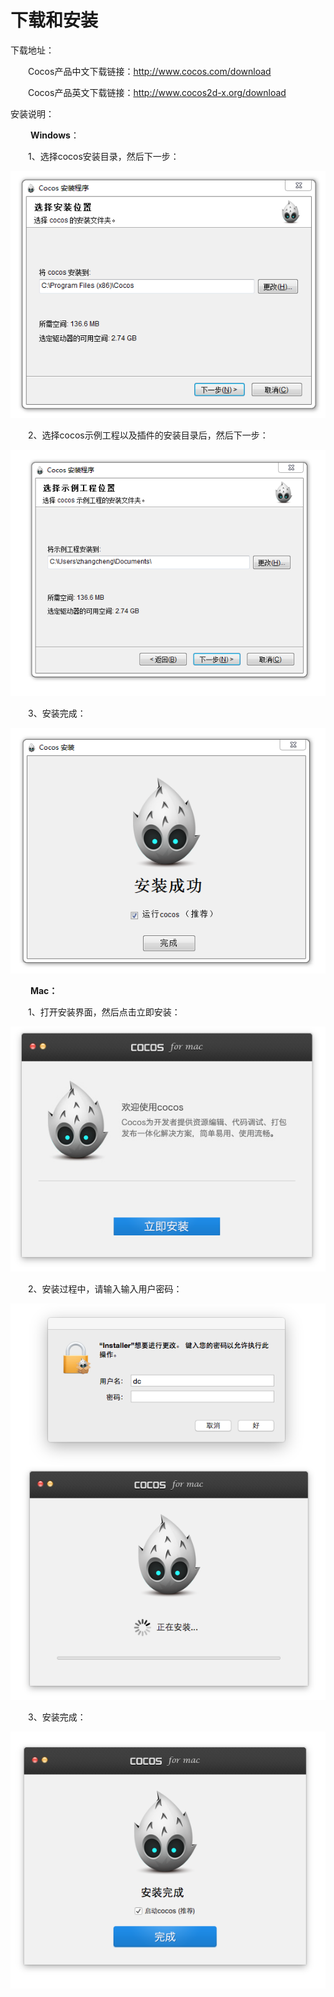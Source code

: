 # 下载和安装

下载地址：
 
&emsp;&emsp;Cocos产品中文下载链接：http://www.cocos.com/download

&emsp;&emsp;Cocos产品英文下载链接：http://www.cocos2d-x.org/download


安装说明：

&emsp;&emsp; **Windows**：

&emsp;&emsp;1、选择cocos安装目录，然后下一步：

![image](res/image007.png)
  
&emsp;&emsp;2、选择cocos示例工程以及插件的安装目录后，然后下一步：

![image](res/image002.png)

&emsp;&emsp;3、安装完成：

![image](res/image003.png)

&emsp;&emsp; **Mac：**

&emsp;&emsp;1、打开安装界面，然后点击立即安装：

![image](res/image004.png)

&emsp;&emsp;2、安装过程中，请输入输入用户密码：

![image](res/image005.png)

&emsp;&emsp;3、安装完成：

![image](res/image006.png)
